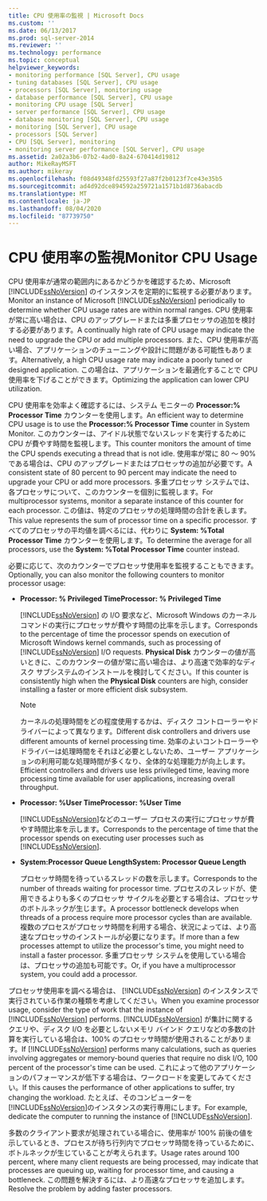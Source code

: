 ```yaml
---
title: CPU 使用率の監視 | Microsoft Docs
ms.custom: ''
ms.date: 06/13/2017
ms.prod: sql-server-2014
ms.reviewer: ''
ms.technology: performance
ms.topic: conceptual
helpviewer_keywords:
- monitoring performance [SQL Server], CPU usage
- tuning databases [SQL Server], CPU usage
- processors [SQL Server], monitoring usage
- database performance [SQL Server], CPU usage
- monitoring CPU usage [SQL Server]
- server performance [SQL Server], CPU usage
- database monitoring [SQL Server], CPU usage
- monitoring [SQL Server], CPU usage
- processors [SQL Server]
- CPU [SQL Server], monitoring
- monitoring server performance [SQL Server], CPU usage
ms.assetid: 2a02a3b6-07b2-4ad0-8a24-670414d19812
author: MikeRayMSFT
ms.author: mikeray
ms.openlocfilehash: f08d49348fd25593f27a87f2b0123f7ce43e35b5
ms.sourcegitcommit: ad4d92dce894592a259721a1571b1d8736abacdb
ms.translationtype: MT
ms.contentlocale: ja-JP
ms.lasthandoff: 08/04/2020
ms.locfileid: "87739750"
---
```

# <a name="monitor-cpu-usage"></a><span data-ttu-id="a76d3-102">CPU 使用率の監視</span><span class="sxs-lookup"><span data-stu-id="a76d3-102">Monitor CPU Usage</span></span>
  <span data-ttu-id="a76d3-103">CPU 使用率が通常の範囲内にあるかどうかを確認するため、Microsoft [!INCLUDE[ssNoVersion](../../includes/ssnoversion-md.md)] のインスタンスを定期的に監視する必要があります。</span><span class="sxs-lookup"><span data-stu-id="a76d3-103">Monitor an instance of Microsoft [!INCLUDE[ssNoVersion](../../includes/ssnoversion-md.md)] periodically to determine whether CPU usage rates are within normal ranges.</span></span> <span data-ttu-id="a76d3-104">CPU 使用率が常に高い場合は、CPU のアップグレードまたは多重プロセッサの追加を検討する必要があります。</span><span class="sxs-lookup"><span data-stu-id="a76d3-104">A continually high rate of CPU usage may indicate the need to upgrade the CPU or add multiple processors.</span></span> <span data-ttu-id="a76d3-105">また、CPU 使用率が高い場合、アプリケーションのチューニングや設計に問題がある可能性もあります。</span><span class="sxs-lookup"><span data-stu-id="a76d3-105">Alternatively, a high CPU usage rate may indicate a poorly tuned or designed application.</span></span> <span data-ttu-id="a76d3-106">この場合は、アプリケーションを最適化することで CPU 使用率を下げることができます。</span><span class="sxs-lookup"><span data-stu-id="a76d3-106">Optimizing the application can lower CPU utilization.</span></span>  
  
 <span data-ttu-id="a76d3-107">CPU 使用率を効率よく確認するには、システム モニターの **Processor:% Processor Time** カウンターを使用します。</span><span class="sxs-lookup"><span data-stu-id="a76d3-107">An efficient way to determine CPU usage is to use the **Processor:% Processor Time** counter in System Monitor.</span></span> <span data-ttu-id="a76d3-108">このカウンターは、アイドル状態でないスレッドを実行するために CPU が費やす時間を監視します。</span><span class="sxs-lookup"><span data-stu-id="a76d3-108">This counter monitors the amount of time the CPU spends executing a thread that is not idle.</span></span> <span data-ttu-id="a76d3-109">使用率が常に 80 ～ 90% である場合は、CPU のアップグレードまたはプロセッサの追加が必要です。</span><span class="sxs-lookup"><span data-stu-id="a76d3-109">A consistent state of 80 percent to 90 percent may indicate the need to upgrade your CPU or add more processors.</span></span> <span data-ttu-id="a76d3-110">多重プロセッサ システムでは、各プロセッサについて、このカウンターを個別に監視します。</span><span class="sxs-lookup"><span data-stu-id="a76d3-110">For multiprocessor systems, monitor a separate instance of this counter for each processor.</span></span> <span data-ttu-id="a76d3-111">この値は、特定のプロセッサの処理時間の合計を表します。</span><span class="sxs-lookup"><span data-stu-id="a76d3-111">This value represents the sum of processor time on a specific processor.</span></span> <span data-ttu-id="a76d3-112">すべてのプロセッサの平均値を調べるには、代わりに **System: %Total Processor Time** カウンターを使用します。</span><span class="sxs-lookup"><span data-stu-id="a76d3-112">To determine the average for all processors, use the **System: %Total Processor Time** counter instead.</span></span>  
  
 <span data-ttu-id="a76d3-113">必要に応じて、次のカウンターでプロセッサ使用率を監視することもできます。</span><span class="sxs-lookup"><span data-stu-id="a76d3-113">Optionally, you can also monitor the following counters to monitor processor usage:</span></span>  
  
-   <span data-ttu-id="a76d3-114">**Processor: % Privileged Time**</span><span class="sxs-lookup"><span data-stu-id="a76d3-114">**Processor: % Privileged Time**</span></span>  
  
     <span data-ttu-id="a76d3-115">[!INCLUDE[ssNoVersion](../../includes/ssnoversion-md.md)] の I/O 要求など、Microsoft Windows のカーネル コマンドの実行にプロセッサが費やす時間の比率を示します。</span><span class="sxs-lookup"><span data-stu-id="a76d3-115">Corresponds to the percentage of time the processor spends on execution of Microsoft Windows kernel commands, such as processing of [!INCLUDE[ssNoVersion](../../includes/ssnoversion-md.md)] I/O requests.</span></span> <span data-ttu-id="a76d3-116">**Physical Disk** カウンターの値が高いときに、このカウンターの値が常に高い場合は、より高速で効率的なディスク サブシステムのインストールを検討してください。</span><span class="sxs-lookup"><span data-stu-id="a76d3-116">If this counter is consistently high when the **Physical Disk** counters are high, consider installing a faster or more efficient disk subsystem.</span></span>  
  
    > [!NOTE]  
    >  <span data-ttu-id="a76d3-117">カーネルの処理時間をどの程度使用するかは、ディスク コントローラーやドライバーによって異なります。</span><span class="sxs-lookup"><span data-stu-id="a76d3-117">Different disk controllers and drivers use different amounts of kernel processing time.</span></span> <span data-ttu-id="a76d3-118">効率のよいコントローラーやドライバーは処理時間をそれほど必要としないため、ユーザー アプリケーションの利用可能な処理時間が多くなり、全体的な処理能力が向上します。</span><span class="sxs-lookup"><span data-stu-id="a76d3-118">Efficient controllers and drivers use less privileged time, leaving more processing time available for user applications, increasing overall throughput.</span></span>  
  
-   <span data-ttu-id="a76d3-119">**Processor: %User Time**</span><span class="sxs-lookup"><span data-stu-id="a76d3-119">**Processor: %User Time**</span></span>  
  
     <span data-ttu-id="a76d3-120">[!INCLUDE[ssNoVersion](../../includes/ssnoversion-md.md)]などのユーザー プロセスの実行にプロセッサが費やす時間比率を示します。</span><span class="sxs-lookup"><span data-stu-id="a76d3-120">Corresponds to the percentage of time that the processor spends on executing user processes such as [!INCLUDE[ssNoVersion](../../includes/ssnoversion-md.md)].</span></span>  
  
-   <span data-ttu-id="a76d3-121">**System:Processor Queue Length**</span><span class="sxs-lookup"><span data-stu-id="a76d3-121">**System: Processor Queue Length**</span></span>  
  
     <span data-ttu-id="a76d3-122">プロセッサ時間を待っているスレッドの数を示します。</span><span class="sxs-lookup"><span data-stu-id="a76d3-122">Corresponds to the number of threads waiting for processor time.</span></span> <span data-ttu-id="a76d3-123">プロセスのスレッドが、使用できるよりも多くのプロセッサ サイクルを必要とする場合は、プロセッサのボトルネックが生じます。</span><span class="sxs-lookup"><span data-stu-id="a76d3-123">A processor bottleneck develops when threads of a process require more processor cycles than are available.</span></span> <span data-ttu-id="a76d3-124">複数のプロセスがプロセッサ時間を利用する場合、状況によっては、より高速なプロセッサのインストールが必要になります。</span><span class="sxs-lookup"><span data-stu-id="a76d3-124">If more than a few processes attempt to utilize the processor's time, you might need to install a faster processor.</span></span> <span data-ttu-id="a76d3-125">多重プロセッサ システムを使用している場合は、プロセッサの追加も可能です。</span><span class="sxs-lookup"><span data-stu-id="a76d3-125">Or, if you have a multiprocessor system, you could add a processor.</span></span>  
  
 <span data-ttu-id="a76d3-126">プロセッサ使用率を調べる場合は、 [!INCLUDE[ssNoVersion](../../includes/ssnoversion-md.md)] のインスタンスで実行されている作業の種類を考慮してください。</span><span class="sxs-lookup"><span data-stu-id="a76d3-126">When you examine processor usage, consider the type of work that the instance of [!INCLUDE[ssNoVersion](../../includes/ssnoversion-md.md)] performs.</span></span> <span data-ttu-id="a76d3-127">[!INCLUDE[ssNoVersion](../../includes/ssnoversion-md.md)] が集計に関するクエリや、ディスク I/O を必要としないメモリ バインド クエリなどの多数の計算を実行している場合は、100% のプロセッサ時間が使用されることがあります。</span><span class="sxs-lookup"><span data-stu-id="a76d3-127">If [!INCLUDE[ssNoVersion](../../includes/ssnoversion-md.md)] performs many calculations, such as queries involving aggregates or memory-bound queries that require no disk I/O, 100 percent of the processor's time can be used.</span></span> <span data-ttu-id="a76d3-128">これによって他のアプリケーションのパフォーマンスが低下する場合は、ワークロードを変更してみてください。</span><span class="sxs-lookup"><span data-stu-id="a76d3-128">If this causes the performance of other applications to suffer, try changing the workload.</span></span> <span data-ttu-id="a76d3-129">たとえば、そのコンピューターを [!INCLUDE[ssNoVersion](../../includes/ssnoversion-md.md)]のインスタンスの実行専用にします。</span><span class="sxs-lookup"><span data-stu-id="a76d3-129">For example, dedicate the computer to running the instance of [!INCLUDE[ssNoVersion](../../includes/ssnoversion-md.md)].</span></span>  
  
 <span data-ttu-id="a76d3-130">多数のクライアント要求が処理されている場合に、使用率が 100% 前後の値を示しているとき、プロセスが待ち行列内でプロセッサ時間を待っているために、ボトルネックが生じていることが考えられます。</span><span class="sxs-lookup"><span data-stu-id="a76d3-130">Usage rates around 100 percent, where many client requests are being processed, may indicate that processes are queuing up, waiting for processor time, and causing a bottleneck.</span></span> <span data-ttu-id="a76d3-131">この問題を解決するには、より高速なプロセッサを追加します。</span><span class="sxs-lookup"><span data-stu-id="a76d3-131">Resolve the problem by adding faster processors.</span></span>  
  
  
